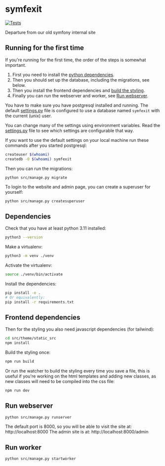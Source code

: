 # symfexit

[![Tests](https://github.com/roodjong/symfexit/actions/workflows/test.yml/badge.svg)](https://github.com/roodjong/symfexit/actions/workflows/test.yml)

Departure from our old symfony internal site

## Running for the first time

If you're running for the first time, the order of the steps is somewhat important.

1. First you need to install the [python dependencies](#dependencies).
2. Then you should set up the database, including the migrations, see below.
3. Then you install the frontend dependencies and [build the styling](#frontend-dependencies).
4. Finally you can run the webserver and worker, see [Run webserver](#run-webserver).

You have to make sure you have postgresql installed and running.
The default [settings.py](src/symfexit/settings.py) file is configured to use a database named `symfexit` with the current (unix) user.

You can change many of the settings using environment variables.
Read the [settings.py](src/symfexit/settings.py) file to see which settings are configurable that way.

If you want to use the default settings on your local machine run these commands after you started postgresql:

```bash
createuser $(whoami)
createdb -O $(whoami) symfexit
```

Then you can run the migrations:

```bash
python src/manage.py migrate
```

To login to the website and admin page, you can create a superuser for yourself:
```
python src/manage.py createsuperuser
```

## Dependencies

Check that you have at least python 3.11 installed:

```bash
python3 --version
```

Make a virtualenv:

```bash
python3 -m venv ./venv
```

Activate the virtualenv:

```bash
source ./venv/bin/activate
```

Install the dependencies:

```bash
pip install -e .
# Or equivalently:
pip install -r requirements.txt
```

## Frontend dependencies

Then for the styling you also need javascript dependencies (for tailwind):

```bash
cd src/theme/static_src
npm install
```

Build the styling once:

```bash
npm run build
```

Or run the watcher to build the styling every time you save a file, this is useful if you're working on the html templates and adding new classes, as new classes will need to be compiled into the css file:

```bash
npm run dev
```

## Run webserver

```bash
python src/manage.py runserver
```

The default port is 8000, so you will be able to visit the site at: http://localhost:8000
The admin site is at: http://localhost:8000/admin

## Run worker

```bash
python src/manage.py startworker
```
